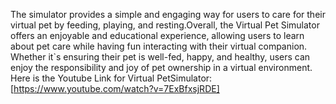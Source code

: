 The simulator provides a simple and engaging way for users to care for their virtual pet by feeding, playing, and resting.Overall, the Virtual Pet Simulator offers an enjoyable and educational experience, allowing users to learn about pet care while having fun interacting with their virtual companion. Whether it`s ensuring their pet is well-fed, happy, and healthy, users can enjoy the responsibility and joy of pet ownership in a virtual environment.
Here is the Youtube Link for  Virtual PetSimulator:[https://www.youtube.com/watch?v=7ExBfxsjRDE]
